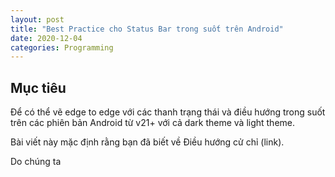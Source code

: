 ```yaml
---
layout: post
title: "Best Practice cho Status Bar trong suốt trên Android"
date: 2020-12-04
categories: Programming
---
```


## Mục tiêu
Để có thể vẽ edge to edge với các thanh trạng thái và điều hướng trong suốt trên các phiên bản Android từ v21+ với cả dark theme và light theme.

Bài viết này mặc định rằng bạn đã biết về Điều hướng cử chỉ (link).

Do chúng ta 

